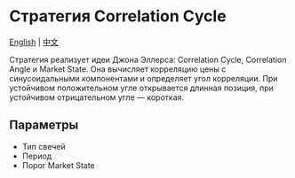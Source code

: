 # Стратегия Correlation Cycle
[English](README.md) | [中文](README_cn.md)

Стратегия реализует идеи Джона Эллерса: Correlation Cycle, Correlation Angle и Market State. Она вычисляет корреляцию цены с синусоидальными компонентами и определяет угол корреляции. При устойчивом положительном угле открывается длинная позиция, при устойчивом отрицательном угле — короткая.

## Параметры
- Тип свечей
- Период
- Порог Market State
